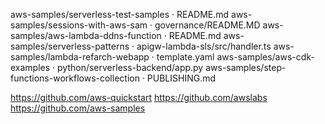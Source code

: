 aws-samples/serverless-test-samples · README.md
aws-samples/sessions-with-aws-sam · governance/README.MD
aws-samples/aws-lambda-ddns-function · README.md
aws-samples/serverless-patterns · apigw-lambda-sls/src/handler.ts
aws-samples/lambda-refarch-webapp · template.yaml
aws-samples/aws-cdk-examples · python/serverless-backend/app.py
aws-samples/step-functions-workflows-collection · PUBLISHING.md

https://github.com/aws-quickstart
https://github.com/awslabs
https://github.com/aws-samples